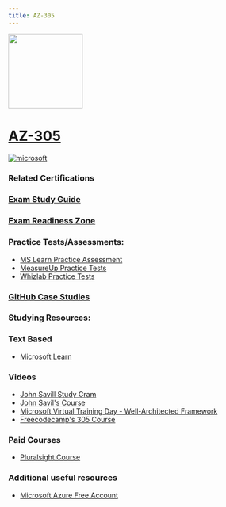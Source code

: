 ```yaml
---
title: AZ-305
---
```


<img src="/az-305.png" width="150" height="150">

# [AZ-305](https://learn.microsoft.com/certifications/exams/az-305)

 <a href='https://learn.microsoft.com/en-us/certifications/browse/?type=role-based&levels=advanced' target="_blank"><img alt='microsoft' src='https://img.shields.io/badge/expert-100000?style=for-the-badge&logo=microsoft&logoColor=white&labelColor=0078D4&color=212221'/></a>

### Related Certifications

### [Exam Study Guide](https://aka.ms/az305-studyguide)
### [Exam Readiness Zone](https://learn.microsoft.com/en-us/shows/exam-readiness-zone/preparing-for-az-305-design-identity-governance-and-monitoring-solutions-1-of-4/)

### Practice Tests/Assessments:
- [MS Learn Practice Assessment](https://learn.microsoft.com/certifications/exams/az-305/practice/assessment?assessment-type=practice&assessmentId=15)
- [MeasureUp Practice Tests](https://www.measureup.com/microsoft-practice-test-az-305-designing-microsoft-azure-infrastructure-solutions.html#u44)
- [Whizlab Practice Tests](https://www.whizlabs.com/designing-microsoft-azure-infrastructure-solutions-az-305/)

### [GitHub Case Studies](https://aka.ms/az305labs)

### Studying Resources:
### Text Based
- [Microsoft Learn](https://learn.microsoft.com/certifications/exams/az-305)
### Videos
- [John Savill Study Cram](https://www.youtube.com/watch?v=vq9LuCM4YP4&list=PLlVtbbG169nH_CJl4wwKBfS1V8nMYr7xL&index=9&pp=iAQB)
- [John Savil's Course](https://www.youtube.com/playlist?list=PLlVtbbG169nHSnaP4ae33yQUI3zcmP5nP)
- [Microsoft Virtual Training Day - Well-Architected Framework](https://events.microsoft.com/en-us/allevents/?language=English&clientTimeZone=1&view=list&search=Microsoft%20Azure%20Virtual%20Training%20Day:%20Well-Architected%20Framework)
- [Freecodecamp's 305 Course](https://www.youtube.com/watch?v=i6NzKvGUsBs)
### Paid Courses
- [Pluralsight Course](https://www.pluralsight.com/paths/az-305-designing-microsoft-azure-infrastructure-solutions)
### Additional useful resources
- [Microsoft Azure Free Account](https://azure.microsoft.com/en-us/offers/ms-azr-0044p)
